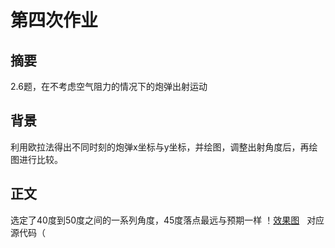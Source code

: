 #  第四次作业
## 摘要
2.6题，在不考虑空气阻力的情况下的炮弹出射运动
## 背景
利用欧拉法得出不同时刻的炮弹x坐标与y坐标，并绘图，调整出射角度后，再绘图进行比较。
## 正文
选定了40度到50度之间的一系列角度，45度落点最远与预期一样
！[效果图](https://github.com/KKllc/computationalphysics_N2015301020021/blob/master/Figure_1.png)  
对应源代码（

